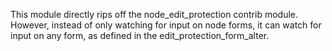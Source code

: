 This module directly rips off the node_edit_protection contrib module. However, instead of
only watching for input on node forms, it can watch for input on any form, as defined in
the edit_protection_form_alter.